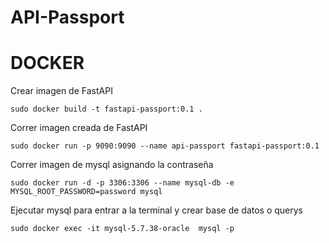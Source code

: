 # API-Passport

# DOCKER

Crear imagen de FastAPI

    sudo docker build -t fastapi-passport:0.1 .

Correr imagen creada de FastAPI

    sudo docker run -p 9090:9090 --name api-passport fastapi-passport:0.1


Correr imagen de mysql asignando la contraseña

    sudo docker run -d -p 3306:3306 --name mysql-db -e MYSQL_ROOT_PASSWORD=password mysql

Ejecutar mysql para entrar a la terminal y crear base de datos o querys

    sudo docker exec -it mysql-5.7.38-oracle  mysql -p



